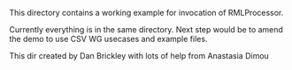 
This directory contains a working example for invocation of RMLProcessor.

Currently everything is in the same directory. Next step would be to amend the 
demo to use CSV WG usecases and example files. 

This dir created by Dan Brickley with lots of help from Anastasia Dimou
